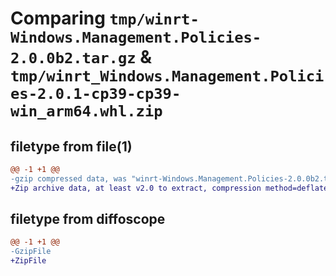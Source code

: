 # Comparing `tmp/winrt-Windows.Management.Policies-2.0.0b2.tar.gz` & `tmp/winrt_Windows.Management.Policies-2.0.1-cp39-cp39-win_arm64.whl.zip`

## filetype from file(1)

```diff
@@ -1 +1 @@
-gzip compressed data, was "winrt-Windows.Management.Policies-2.0.0b2.tar", last modified: Sat Dec  2 18:23:13 2023, max compression
+Zip archive data, at least v2.0 to extract, compression method=deflate
```

## filetype from diffoscope

```diff
@@ -1 +1 @@
-GzipFile
+ZipFile
```

